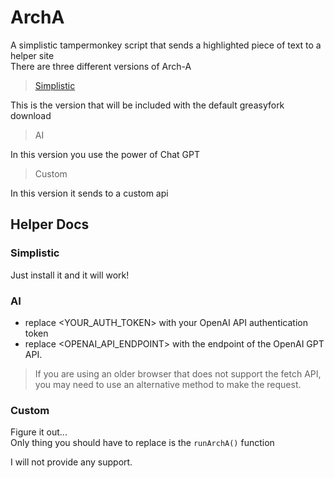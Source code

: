 # ArchA
A simplistic tampermonkey script that sends a highlighted piece of text to a helper site<br>
There are three different versions of Arch-A<br>
> [Simplistic](https://greasyfork.org/en/scripts/462354-arch-a)<br>

This is the version that will be included with the default greasyfork download<br>

> AI<br>

In this version you use the power of Chat GPT<br>

> Custom<br>

In this version it sends to a custom api<br>

## Helper Docs<br>

### Simplistic<br>
Just install it and it will work!<br>

### AI<br>
* replace <YOUR_AUTH_TOKEN> with your OpenAI API authentication token<br>
* replace <OPENAI_API_ENDPOINT> with the endpoint of the OpenAI GPT API.<br>

> If you are using an older browser that does not support the fetch API, you may need to use an alternative method to make the request.<br>

### Custom<br>
Figure it out...<br>
Only thing you should have to replace is the `runArchA()` function<br>

I will not provide any support.
